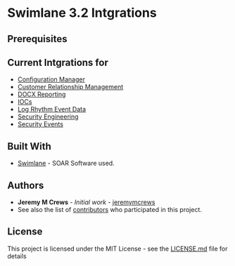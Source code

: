 # Swimlane 3.2 Intgrations
## Prerequisites
## Current Intgrations for
* [Configuration Manager](https://github.com/PhoenixNAP-SecuritySrvs/Swimlane-3.2-Intgrations/tree/master/Configuration%20Manager)
* [Customer Relationship Management](https://github.com/PhoenixNAP-SecuritySrvs/Swimlane-3.2-Intgrations/tree/master/Customer%20Relationship%20Management)
* [DOCX Reporting](https://github.com/PhoenixNAP-SecuritySrvs/Swimlane-3.2-Intgrations/tree/master/DOCX%20Reporting)
* [IOCs](https://github.com/PhoenixNAP-SecuritySrvs/Swimlane-3.2-Intgrations/tree/master/IOCs)
* [Log Rhythm Event Data](https://github.com/PhoenixNAP-SecuritySrvs/Swimlane-3.2-Intgrations/tree/master/Log%20Rhythm%20Event%20Data)
* [Security Engineering](https://github.com/PhoenixNAP-SecuritySrvs/Swimlane-3.2-Intgrations/tree/master/Security%20Engineering)
* [Security Events](https://github.com/PhoenixNAP-SecuritySrvs/Swimlane-3.2-Intgrations/tree/master/Security%20Events)
## Built With
* [Swimlane](http://www.swimlane.com) - SOAR Software used.
## Authors
* **Jeremy M Crews** - *Initial work* - [jeremymcrews](https://github.com/jeremymcrews)
* See also the list of [contributors](https://github.com/PhoenixNAP-SecuritySrvs/Swimlane-3.2-Applications/contributors) who participated in this project.
## License
This project is licensed under the MIT License - see the [LICENSE.md](LICENSE.md) file for details
